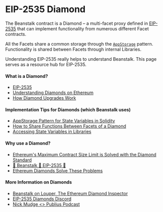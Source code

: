# EIP-2535 Diamond

The Beanstalk contract is a Diamond – a multi-facet proxy defined in [EIP-2535](https://eips.ethereum.org/EIPS/eip-2535) that can implement functionality from numerous different Facet contracts.&#x20;

All the Facets share a common storage through the [`AppStorage`](https://dev.to/mudgen/appstorage-pattern-for-state-variables-in-solidity-3lki) pattern. Functionality is shared between Facets through internal Libraries.

Understanding EIP-2535 really helps to understand Beanstalk. This page serves as a resource hub for EIP-2535.

#### What is a Diamond?

* [EIP-2535](https://eips.ethereum.org/EIPS/eip-2535)
* [Understanding Diamonds on Ethereum](https://dev.to/mudgen/understanding-diamonds-on-ethereum-1fb)
* [How Diamond Upgrades Work](https://dev.to/mudgen/how-diamond-upgrades-work-417j)

#### Implementation Tips for Diamonds (which Beanstalk uses)

* [AppStorage Pattern for State Variables in Solidity](https://dev.to/mudgen/appstorage-pattern-for-state-variables-in-solidity-3lki)
* [How to Share Functions Between Facets of a Diamond](https://dev.to/mudgen/how-to-share-functions-between-facets-of-a-diamond-1njb)
* [Accessing State Variables in Libraries](https://dev.to/mudgen/solidity-libraries-can-t-have-state-variables-oh-yes-they-can-3ke9)

#### Why use a Diamond?

* [Ethereum's Maximum Contract Size Limit is Solved with the Diamond Standard](https://dev.to/mudgen/ethereum-s-maximum-contract-size-limit-is-solved-with-the-diamond-standard-2189)
* [🌱 Beanstalk 🤝 EIP-2535 💎](https://publius.money/blog/2021-09-24-beanstalk-eip-2535)
* [Ethereum Diamonds Solve These Problems](https://dev.to/mudgen/ethereum-diamonds-solve-these-problems-3fmp)

#### More Information on Diamonds

* [Beanstalk on Louper, The Ethereum Diamond Inspector](https://louper.dev/diamond/0xc1e088fc1323b20bcbee9bd1b9fc9546db5624c5)
* [EIP-2535 Diamonds Discord](https://discord.gg/kQewPw2)
* [Nick Mudge <> Publius Podcast](https://www.youtube.com/watch?v=3-RUl12lPnI)
